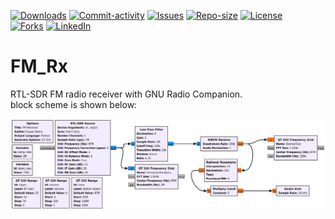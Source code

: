 [![Downloads][downloads-shield]][downloads-url]
[![Commit-activity][commit-activity-shield]][commit-activity-url]
[![Issues][issues-shield]][issues-url]
[![Repo-size][repo-size-shield]][repo-size-url]
[![License][license-shield]][license-url]  
[![Forks][forks-shield]][forks-url]
[![LinkedIn][linkedin-shield]][linkedin-url]

# FM_Rx
RTL-SDR FM radio receiver with GNU Radio Companion.  
block scheme is shown below:


<img src="block-scheme.png" alt="scheme" width="auto" height="auto" />


[release-url]: https://github.com/StokicDusan/FM_Rx/releases
[downloads-shield]: https://img.shields.io/github/downloads/StokicDusan/FM_Rx/total 
[downloads-url]: https://github.com/StokicDusan/FM_Rx/releases
[contributors-shield]: https://img.shields.io/github/contributors/StokicDusan/FM_Rx
[contributors-url]: https://github.com/StokicDusan/FM_Rx/graphs/contributors
[forks-shield]: https://img.shields.io/github/forks/StokicDusan/FM_Rx?style=social
[forks-url]: https://github.com/StokicDusan/FM_Rx/network/members
[issues-shield]: https://img.shields.io/github/issues/StokicDusan/FM_Rx
[issues-url]: https://github.com/StokicDusan/FM_Rx/issues
[commit-activity-shield]: https://img.shields.io/github/last-commit/StokicDusan/FM_Rx
[commit-activity-url]: https://github.com/StokicDusan/FM_Rx/graphs/commit-activity
[license-url]: https://github.com/StokicDusan/FM_Rx/blob/master/LICENSE
[license-shield]: https://img.shields.io/github/license/StokicDusan/FM_Rx
[repo-size-shield]: https://img.shields.io/github/repo-size/StokicDusan/FM_Rx
[repo-size-url]: https://img.shields.io/github/repo-size/StokicDusan/FM_Rx
[linkedin-shield]: https://img.shields.io/badge/LinkedIn-0077B5?style=plastice&logo=linkedin&logoColor=white
[linkedin-url]: https://linkedin.com/in/stokicdusan
